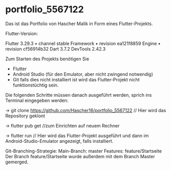 # portfolio_5567122

Das ist das Portfolio von Hascher Malik in Form eines Flutter-Projekts.

Flutter-Version: 

Flutter 3.29.3 • channel stable
Framework • revision ea121f8859 
Engine • revision cf56914b32
Dart 3.7.2
DevTools 2.42.3

Zum Starten des Projekts benötigen Sie 
- Flutter
- Android Studio (für den Emulator, aber nicht zwingend notwendig)
- Git
falls dies nicht installiert ist wird das Flutter-Projekt nicht funktionstüchtig sein.

Die folgenden Schritte müssen danach ausgeführt werden, sprich ins Terminal eingegeben werden:

-> git clone https://github.com/Hascher16/portfolio_5567122 // Hier wird das Repository geklont

-> flutter pub get //zum Einrichten auf neuem Rechner

-> flutter run // Hier wird das Flutter-Projekt ausgeführt und dann im Android-Studio-Emulator angezeigt, falls installiert.

Git-Branching-Strategie:
Main-Branch: master
Features: feature/Startseite
Der Branch feature/Startseite wurde außerdem mit dem Branch Master gemerged.
